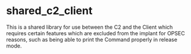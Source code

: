 # shared_c2_client

This is a shared library for use between the C2 and the Client which requires certain
features which are excluded from the implant for OPSEC reasons, such as being able to
print the Command properly in release mode.